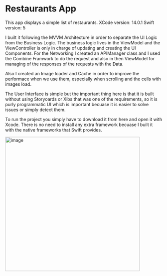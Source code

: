 # Restaurants App

This app displays a simple list of restaurants.
XCode version: 14.0.1
Swift version: 5

I built it following the MVVM Architecture in order to separate the UI Logic from the Business Logic. The business logic lives in the ViewModel and the ViewController is only in charge of updating and creating the UI Components.
For the Networking I created an APIManager class and I used the Combine Framwork to do the request and also in then ViewModel for managing of the responses of the requests with the Data.

Also I created an Image loader and Cache in order to improve the performace when we use them, especially when scrolling and the cells with images load.

The User Interface is simple but the important thing here is that it is built without using Storyoards or Xibs that was one of the requirements, so it is purly programmatic UI which is important becuase it is easier to solve issues or simply detect them.

To run the project you simply have to download it from here and open it with Xcode. There is no need to install any extra framework becuase I built it with the native frameworks that Swift provides.


<img width="431" alt="image" src="https://user-images.githubusercontent.com/8472089/202293603-1c13a795-9c61-4441-9fa7-a0c7495c0e4a.png">

